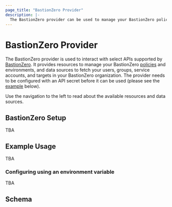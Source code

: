 ```yaml
---
page_title: "BastionZero Provider"
description: |-
  The BastionZero provider can be used to manage your BastionZero policies and environments in Terraform.
---
```


# BastionZero Provider

The BastionZero provider is used to interact with select APIs supported by
[BastionZero](https://www.bastionzero.com/). It provides resources to manage
your BastionZero
[policies](https://docs.bastionzero.com/docs/admin-guide/authorization#policy-management)
and environments, and data sources to fetch your users, groups, service
accounts, and targets in your BastionZero organization. The provider needs to be
configured with an API secret before it can be used (please see the
[example](#example-usage) below).

Use the navigation to the left to read about the available resources and data
sources.

## BastionZero Setup

TBA

## Example Usage

TBA

### Configuring using an environment variable

TBA

<!-- schema generated by tfplugindocs -->
## Schema